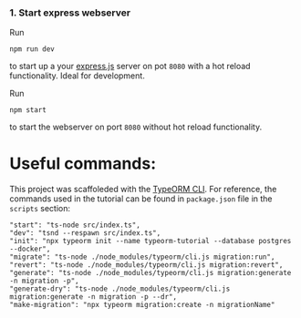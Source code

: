 ### 1. Start express webserver

Run

```
npm run dev
```

to start up a your [express.js](https://expressjs.com/) server on pot `8080` with a hot reload functionality.
Ideal for development.

Run

```
npm start
```

to start the webserver on port `8080` without hot reload functionality.

# Useful commands:

This project was scaffoleded with the [TypeORM CLI](https://typeorm.io/#/using-cli).
For reference, the commands used in the tutorial can be found in `package.json` file in the `scripts` section:

```
"start": "ts-node src/index.ts",
"dev": "tsnd --respawn src/index.ts",
"init": "npx typeorm init --name typeorm-tutorial --database postgres --docker",
"migrate": "ts-node ./node_modules/typeorm/cli.js migration:run",
"revert": "ts-node ./node_modules/typeorm/cli.js migration:revert",
"generate": "ts-node ./node_modules/typeorm/cli.js migration:generate -n migration -p",
"generate-dry": "ts-node ./node_modules/typeorm/cli.js migration:generate -n migration -p --dr",
"make-migration": "npx typeorm migration:create -n migrationName"
```

